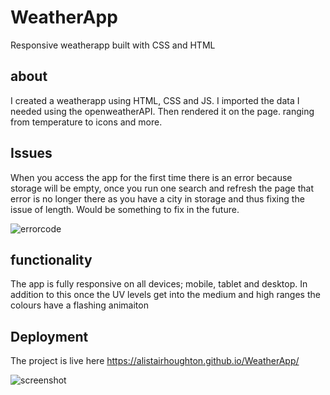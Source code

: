 # WeatherApp
Responsive weatherapp built with CSS and HTML

## about 

I created a weatherapp using HTML, CSS and JS. I imported the data I needed using the openweatherAPI. Then rendered it on the page. ranging from temperature to icons and more. 

## Issues

When you access the app for the first time there is an error because storage will be empty, once you run one search and refresh the page that error is no longer there as you have
a city in storage and thus fixing the issue of length. Would be something to fix in the future. 

![errorcode](https://i.gyazo.com/c91ada18630f10c498d18ad495714122.png)

## functionality 

The app is fully responsive on all devices; mobile, tablet and desktop. In addition to this once the UV levels get into the medium and high ranges the colours have a flashing animaiton

## Deployment 

The project is live here https://alistairhoughton.github.io/WeatherApp/

![screenshot](https://i.gyazo.com/f182197f9aba961e6e3e3813ecf86184.png)
